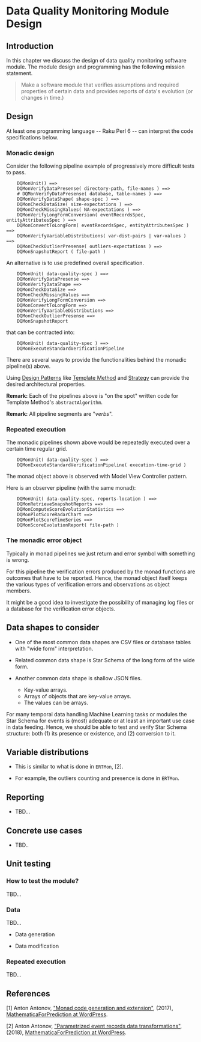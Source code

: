 # Data Quality Monitoring Module Design


## Introduction

In this chapter we discuss the design of data quality monitoring software module. 
The module design and programming has the following mission statement.
 
> Make a software module that verifies assumptions and required properties of 
certain data and provides reports of data's evolution (or changes in time.)

## Design

At least one programming language -- Raku Perl 6 -- can interpret the code specifications below.
 
### Monadic design

Consider the following pipeline example of progressively more difficult tests to pass.
    
        DQMonUnit() ==>
        DQMonVerifyDataPresense( directory-path, file-names ) ==>
        # DQMonVerifyDataPresense( database, table-names ) ==>
        DQMonVerifyDataShape( shape-spec ) ==>
        DQMonCheckDataSize( size-expectations ) ==>
        DQMonCheckMissingValues( NA-expectations ) ==>
        DQMonVerifyLongFormConversion( eventRecordsSpec, entityAttributesSpec ) ==>
        DQMonConvertToLongForm( eventRecordsSpec, entityAttributesSpec ) ==>
        DQMonVerifyVariableDistributions( var-dist-pairs | var-values ) ==>
        DQMonCheckOutlierPresense( outliers-expectations ) ==>
        DQMonSnapshotReport ( file-path )
        
An alternative is to use predefined overall specification.
    
        DQMonUnit( data-quality-spec ) ==>
        DQMonVerifyDataPresense ==>
        DQMonVerifyDataShape ==>
        DQMonCheckDataSize ==>
        DQMonCheckMissingValues ==>
        DQMonVerifyLongFormConversion ==>
        DQMonConvertToLongForm ==>
        DQMonVerifyVariableDistributions ==>
        DQMonCheckOutlierPresense ==>
        DQMonSnapshotReport
        
that can be contracted into:
    
        DQMonUnit( data-quality-spec ) ==>
        DQMonExecuteStandardVerificationPipeline
        
There are several ways to provide the functionalities behind the monadic pipeline(s) above.

Using [Design Patterns](https://en.wikipedia.org/wiki/Design_Patterns) 
like 
[Template Method](https://en.wikipedia.org/wiki/Template_method_pattern) 
and 
[Strategy](https://en.wikipedia.org/wiki/Strategy_pattern) 
can provide the desired architectural properties.

**Remark:** Each of the pipelines above is "on the spot" written code for Template Method's `abstractAlgorithm`.

**Remark:** All pipeline segments are "*verbs*".

### Repeated execution

The monadic pipelines shown above would be repeatedly executed over a certain time regular grid.
    
        DQMonUnit( data-quality-spec ) ==>
        DQMonExecuteStandardVerificationPipeline( execution-time-grid )
        
The monad object above is observed with Model View Controller pattern.

Here is an observer pipeline (with the same monad):
    
        DQMonUnit( data-quality-spec, reports-location ) ==>
        DQMonRetrieveSnapshotReports ==>
        DQMonComputeScoreEvolutionStatistics ==>
        DQMonPlotScoreRadarChart ==>
        DQMonPlotScoreTimeSeries ==>
        DQMonScoreEvolutionReport( file-path )

### The monadic error object

Typically in monad pipelines we just return and error symbol with something is wrong.

For this pipeline the verification errors produced by the monad functions are outcomes that have to be reported.
Hence, the monad object itself keeps the various types of verification errors and observations as object members.

It might be a good idea to investigate the possibility of managing log files or a database for 
the verification error objects.

## Data shapes to consider

- One of the most common data shapes are CSV files or database tables with "wide form" interpretation.

- Related common data shape is Star Schema of the long form of the wide form.

- Another common data shape is shallow JSON files.
  - Key-value arrays.
  - Arrays of objects that are key-value arrays.
  - The values can be arrays.
    
For many temporal data handling Machine Learning tasks or modules the Star Schema for events 
is (most) adequate or at least an important use case in data feeding.
Hence, we should be able to test and verify Star Schema structure: 
both (1) its presence or existence, and (2) conversion to it.

## Variable distributions

- This is similar to what is done in `ERTMon`, \[2\].

- For example, the outliers counting and presence is done in `ERTMon`.

## Reporting

- TBD...

## Concrete use cases

- TBD..

## Unit testing

### How to test the module?

TBD...

### Data

TBD...

- Data generation

- Data modification

### Repeated execution

TBD...

## References

\[1\] Anton Antonov, 
["Monad code generation and extension"](https://mathematicaforprediction.wordpress.com/2017/06/23/monad-code-generation-and-extension/),
(2017),
[MathematicaForPrediction at WordPress](https://mathematicaforprediction.wordpress.com).

\[2\] Anton Antonov, 
["Parametrized event records data transformations"](https://mathematicaforprediction.wordpress.com/2018/10/05/parametrized-event-records-data-transformations/),
(2018),
[MathematicaForPrediction at WordPress](https://mathematicaforprediction.wordpress.com).